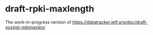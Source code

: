 # draft-rpki-maxlength
The work-in-progress version of https://datatracker.ietf.org/doc/draft-yossigi-rpkimaxlen/
